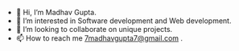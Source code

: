 - 👋 Hi, I’m Madhav Gupta.
- 👀 I’m interested in Software development and Web development.
- 💞️ I’m looking to collaborate on unique projects. 
- 📫 How to reach me 7madhavgupta7@gmail.com .

<!---
7madhav7/7madhav7 is a ✨ special ✨ repository because its `README.md` (this file) appears on your GitHub profile.
You can click the Preview link to take a look at your changes.
--->
